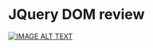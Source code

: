 JQuery DOM review
=================

[![IMAGE ALT TEXT](http://img.youtube.com/vi/uRhg-_HwOBc/0.jpg)](http://www.youtube.com/watch?v=uRhg-_HwOBc "Dom Deluise on The Muppet Show")
